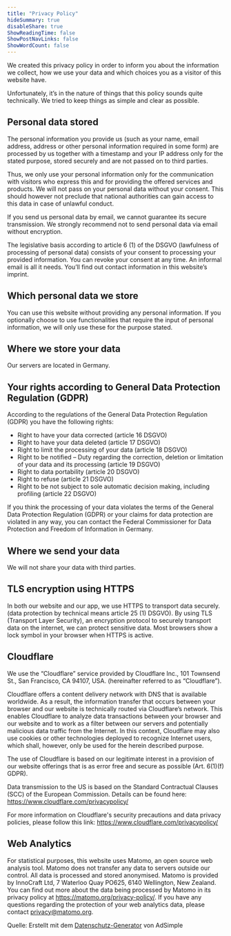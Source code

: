 ```yaml
---
title: "Privacy Policy"
hideSummary: true
disableShare: true
ShowReadingTime: false
ShowPostNavLinks: false
ShowWordCount: false
---
```


We created this privacy policy in order to inform you about the information we collect, how we use your data and which choices you as a visitor of this website have.

Unfortunately, it’s in the nature of things that this policy sounds quite technically. We tried to keep things as simple and clear as possible.

## Personal data stored
The personal information you provide us (such as your name, email address, address or other personal information required in some form) are processed by us together with a timestamp and your IP address only for the stated purpose, stored securely and are not passed on to third parties.

Thus, we only use your personal information only for the communication with visitors who express this and for providing the offered services and products. We will not pass on your personal data without your consent. This should however not preclude that national authorities can gain access to this data in case of unlawful conduct.

If you send us personal data by email, we cannot guarantee its secure transmission. We strongly recommend not to send personal data via email without encryption.

The legislative basis according to article 6 (1) of the DSGVO (lawfulness of processing of personal data) consists of your consent to processing your provided information. You can revoke your consent at any time. An informal email is all it needs. You’ll find out contact information in this website’s imprint.

## Which personal data we store
You can use this website without providing any personal information. If you optionally choose to use functionalities that require the input of personal information, we will only use these for the purpose stated.

## Where we store your data
Our servers are located in Germany.

## Your rights according to General Data Protection Regulation (GDPR)
According to the regulations of the General Data Protection Regulation (GDPR) you have the following rights:

* Right to have your data corrected (article 16 DSGVO)
* Right to have your data deleted (article 17 DSGVO)
* Right to limit the processing of your data (article 18 DSGVO)
* Right to be notified – Duty regarding the correction, deletion or limitation of your data and its processing (article 19 DSGVO)
* Right to data portability (article 20 DSGVO)
* Right to refuse (article 21 DSGVO)
* Right to be not subject to sole automatic decision making, including profiling (article 22 DSGVO)

If you think the processing of your data violates the terms of the General Data Protection Regulation (GDPR) or your claims for data protection are violated in any way, you can contact the Federal Commissioner for Data Protection and Freedom of Information in Germany.

## Where we send your data
We will not share your data with third parties.

## TLS encryption using HTTPS
In both our website and our app, we use HTTPS to transport data securely. (data protection by technical means article 25 (1) DSGVO). By using TLS (Transport Layer Security), an encryption protocol to securely transport data on the internet, we can protect sensitive data. Most browsers show a lock symbol in your browser when HTTPS is active.

## Cloudflare
We use the “Cloudflare” service provided by Cloudflare Inc., 101 Townsend St., San Francisco, CA 94107, USA. (hereinafter referred to as “Cloudflare”).

Cloudflare offers a content delivery network with DNS that is available worldwide. As a result, the information transfer that occurs between your browser and our website is technically routed via Cloudflare’s network. This enables Cloudflare to analyze data transactions between your browser and our website and to work as a filter between our servers and potentially malicious data traffic from the Internet. In this context, Cloudflare may also use cookies or other technologies deployed to recognize Internet users, which shall, however, only be used for the herein described purpose.

The use of Cloudflare is based on our legitimate interest in a provision of our website offerings that is as error free and secure as possible (Art. 6(1)(f) GDPR).

Data transmission to the US is based on the Standard Contractual Clauses (SCC) of the European Commission. Details can be found here: https://www.cloudflare.com/privacypolicy/

For more information on Cloudflare's security precautions and data privacy policies, please follow this link: https://www.cloudflare.com/privacypolicy/

## Web Analytics
For statistical purposes, this website uses Matomo, an open source web analysis tool. Matomo does not transfer any data to servers outside our control. All data is processed and stored anonymised. Matomo is provided by InnoCraft Ltd, 7 Waterloo Quay PO625, 6140 Wellington, New Zealand. You can find out more about the data being processed by Matomo in its privacy policy at https://matomo.org/privacy-policy/. If you have any questions regarding the protection of your web analytics data, please contact privacy@matomo.org.

Quelle: Erstellt mit dem [Datenschutz-Generator](https://www.adsimple.de/datenschutz-generator/) von AdSimple